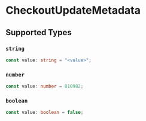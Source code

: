 # CheckoutUpdateMetadata


## Supported Types

### `string`

```typescript
const value: string = "<value>";
```

### `number`

```typescript
const value: number = 810982;
```

### `boolean`

```typescript
const value: boolean = false;
```

